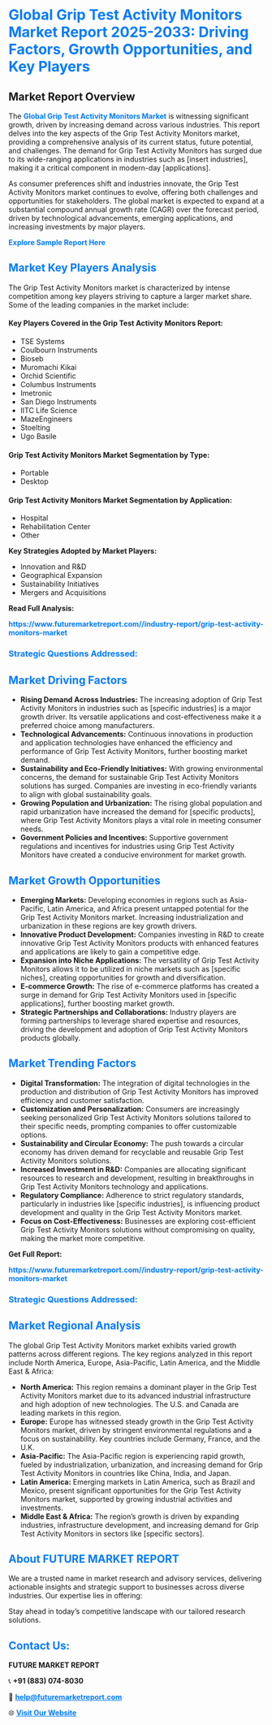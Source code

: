 <h1 style="color: #007BFF;">Global Grip Test Activity Monitors Market Report 2025-2033: Driving Factors, Growth Opportunities, and Key Players</h1>

<section id="overview">
<h2>Market Report Overview</h2>
<p>The <a href="https://www.futuremarketreport.com//industry-report/grip-test-activity-monitors-market" style="color: #007BFF; text-decoration: none;"><strong>Global Grip Test Activity Monitors Market</strong></a> is witnessing significant growth, driven by increasing demand across various industries. This report delves into the key aspects of the Grip Test Activity Monitors market, providing a comprehensive analysis of its current status, future potential, and challenges. The demand for Grip Test Activity Monitors has surged due to its wide-ranging applications in industries such as [insert industries], making it a critical component in modern-day [applications].</p>
<p>As consumer preferences shift and industries innovate, the Grip Test Activity Monitors market continues to evolve, offering both challenges and opportunities for stakeholders. The global market is expected to expand at a substantial compound annual growth rate (CAGR) over the forecast period, driven by technological advancements, emerging applications, and increasing investments by major players.</p>
</section>

<section id="overview">
<p><a href="https://www.futuremarketreport.com//request-sample/reportId=78312" style="color: #007BFF; text-decoration: none;"><strong>Explore Sample Report Here</strong></a></p>
</section>

<section id="key-players">
<h2 style="color: #007BFF;">Market Key Players Analysis</h2>
<p>The Grip Test Activity Monitors market is characterized by intense competition among key players striving to capture a larger market share. Some of the leading companies in the market include:</p>
<h4>Key Players Covered in the Grip Test Activity Monitors Report:</h4>
<ul><li>TSE Systems</li><li>Coulbourn Instruments</li><li>Bioseb</li><li>Muromachi Kikai</li><li>Orchid Scientific</li><li>Columbus Instruments</li><li>Imetronic</li><li>San Diego Instruments</li><li>IITC Life Science</li><li>MazeEngineers</li><li>Stoelting</li><li>Ugo Basile</li></ul>
<h4>Grip Test Activity Monitors Market Segmentation by Type:</h4>
<ul><li>Portable</li><li>Desktop</li></ul>

<h4>Grip Test Activity Monitors Market Segmentation by Application:</h4>
<ul><li>Hospital</li><li>Rehabilitation Center</li><li>Other</li></ul>
<p><strong>Key Strategies Adopted by Market Players:</strong></p>
<ul>
<li>Innovation and R&D</li>
<li>Geographical Expansion</li>
<li>Sustainability Initiatives</li>
<li>Mergers and Acquisitions</li>
</ul>
</section>

<section>
<p><strong>Read Full Analysis: </strong></p><a href="https://www.futuremarketreport.com//industry-report/grip-test-activity-monitors-market" style="color: #007BFF; text-decoration: none;"><strong>https://www.futuremarketreport.com//industry-report/grip-test-activity-monitors-market</strong></a>
<h3 style="color: #007BFF;">Strategic Questions Addressed:</h3>
</section>

<section id="driving-factors">
<h2 style="color: #007BFF;">Market Driving Factors</h2>
<ul>
<li><strong>Rising Demand Across Industries:</strong> The increasing adoption of Grip Test Activity Monitors in industries such as [specific industries] is a major growth driver. Its versatile applications and cost-effectiveness make it a preferred choice among manufacturers.</li>
<li><strong>Technological Advancements:</strong> Continuous innovations in production and application technologies have enhanced the efficiency and performance of Grip Test Activity Monitors, further boosting market demand.</li>
<li><strong>Sustainability and Eco-Friendly Initiatives:</strong> With growing environmental concerns, the demand for sustainable Grip Test Activity Monitors solutions has surged. Companies are investing in eco-friendly variants to align with global sustainability goals.</li>
<li><strong>Growing Population and Urbanization:</strong> The rising global population and rapid urbanization have increased the demand for [specific products], where Grip Test Activity Monitors plays a vital role in meeting consumer needs.</li>
<li><strong>Government Policies and Incentives:</strong> Supportive government regulations and incentives for industries using Grip Test Activity Monitors have created a conducive environment for market growth.</li>
</ul>
</section>

<section id="growth-opportunities">
<h2 style="color: #007BFF;">Market Growth Opportunities</h2>
<ul>
<li><strong>Emerging Markets:</strong> Developing economies in regions such as Asia-Pacific, Latin America, and Africa present untapped potential for the Grip Test Activity Monitors market. Increasing industrialization and urbanization in these regions are key growth drivers.</li>
<li><strong>Innovative Product Development:</strong> Companies investing in R&D to create innovative Grip Test Activity Monitors products with enhanced features and applications are likely to gain a competitive edge.</li>
<li><strong>Expansion into Niche Applications:</strong> The versatility of Grip Test Activity Monitors allows it to be utilized in niche markets such as [specific niches], creating opportunities for growth and diversification.</li>
<li><strong>E-commerce Growth:</strong> The rise of e-commerce platforms has created a surge in demand for Grip Test Activity Monitors used in [specific applications], further boosting market growth.</li>
<li><strong>Strategic Partnerships and Collaborations:</strong> Industry players are forming partnerships to leverage shared expertise and resources, driving the development and adoption of Grip Test Activity Monitors products globally.</li>
</ul>
</section>

<section id="trending-factors">
<h2 style="color: #007BFF;">Market Trending Factors</h2>
<ul>
<li><strong>Digital Transformation:</strong> The integration of digital technologies in the production and distribution of Grip Test Activity Monitors has improved efficiency and customer satisfaction.</li>
<li><strong>Customization and Personalization:</strong> Consumers are increasingly seeking personalized Grip Test Activity Monitors solutions tailored to their specific needs, prompting companies to offer customizable options.</li>
<li><strong>Sustainability and Circular Economy:</strong> The push towards a circular economy has driven demand for recyclable and reusable Grip Test Activity Monitors solutions.</li>
<li><strong>Increased Investment in R&D:</strong> Companies are allocating significant resources to research and development, resulting in breakthroughs in Grip Test Activity Monitors technology and applications.</li>
<li><strong>Regulatory Compliance:</strong> Adherence to strict regulatory standards, particularly in industries like [specific industries], is influencing product development and quality in the Grip Test Activity Monitors market.</li>
<li><strong>Focus on Cost-Effectiveness:</strong> Businesses are exploring cost-efficient Grip Test Activity Monitors solutions without compromising on quality, making the market more competitive.</li>
</ul>
</section>

<section>
<p><strong>Get Full Report: </strong></p><a href="https://www.futuremarketreport.com//industry-report/grip-test-activity-monitors-market" style="color: #007BFF; text-decoration: none;"><strong>https://www.futuremarketreport.com//industry-report/grip-test-activity-monitors-market</strong></a>
<h3 style="color: #007BFF;">Strategic Questions Addressed:</h3>
</section>


<section id="regional-analysis">
<h2 style="color: #007BFF;">Market Regional Analysis</h2>
<p>The global Grip Test Activity Monitors market exhibits varied growth patterns across different regions. The key regions analyzed in this report include North America, Europe, Asia-Pacific, Latin America, and the Middle East & Africa:</p>
<ul>
<li><strong>North America:</strong> This region remains a dominant player in the Grip Test Activity Monitors market due to its advanced industrial infrastructure and high adoption of new technologies. The U.S. and Canada are leading markets in this region.</li>
<li><strong>Europe:</strong> Europe has witnessed steady growth in the Grip Test Activity Monitors market, driven by stringent environmental regulations and a focus on sustainability. Key countries include Germany, France, and the U.K.</li>
<li><strong>Asia-Pacific:</strong> The Asia-Pacific region is experiencing rapid growth, fueled by industrialization, urbanization, and increasing demand for Grip Test Activity Monitors in countries like China, India, and Japan.</li>
<li><strong>Latin America:</strong> Emerging markets in Latin America, such as Brazil and Mexico, present significant opportunities for the Grip Test Activity Monitors market, supported by growing industrial activities and investments.</li>
<li><strong>Middle East & Africa:</strong> The region’s growth is driven by expanding industries, infrastructure development, and increasing demand for Grip Test Activity Monitors in sectors like [specific sectors].</li>
</ul>
</section>

<footer>
<h2 style="color: #007BFF;">About FUTURE MARKET REPORT</h2>
<p>We are a trusted name in market research and advisory services, delivering actionable insights and strategic support to businesses across diverse industries. Our expertise lies in offering:</p>

<p>Stay ahead in today’s competitive landscape with our tailored research solutions.</p>

<h2 style="color: #007BFF;">Contact Us:</h2>
<p><strong>FUTURE MARKET REPORT</strong></p>
<p>📞 <strong>+91 (883) 074-8030</strong></p>
<p>📧 <strong><a href="mailto:help@futuremarketreport.com" style="color: #007BFF;">help@futuremarketreport.com</a></strong></p>
<p>🌐 <strong><a href="https://www.futuremarketreport.com/" style="color: #007BFF;">Visit Our Website</a></strong></p>
</footer>